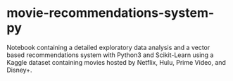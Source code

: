 # movie-recommendations-system-py
Notebook containing a detailed exploratory data analysis and a vector based recommendations system with Python3 and Scikit-Learn using a Kaggle dataset containing movies hosted by Netflix, Hulu, Prime Video, and Disney+.
